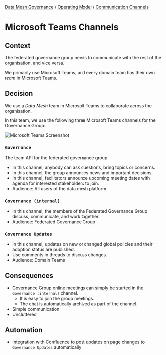 [Data Mesh Governance](https://www.datamesh-governance.com/) / [Operating Model](https://www.datamesh-governance.com/#operating-model) / [Communication Channels](https://www.datamesh-governance.com/#communication-channels)

# Microsoft Teams Channels

## Context

The federated governance group needs to communicate with the rest of the organisation, and vice versa.

We primarily use Microsoft Teams, and every domain team has their own *team* in Microsoft Teams.

## Decision

We use a *Data Mesh* team in Microsoft Teams to collaborate across the organisation. 

In this team, we use the following three Microsoft Teams channels for the Governance Group:

![Microsoft Teams Screenshot](https://www.datamesh-governance.com/images/operating-model-microsoft-teams-channels.png)

### `Governance`

The team API for the federated governance group.

- In this channel, anybody can ask questions, bring topics or concerns.
- In this channel, the group announces news and important decisions. 
- In this channel, facilitators announce upcoming meeting dates with agenda for interested stakeholders to join.
- Audience: All users of the data mesh platform

### `Governance (internal)`
- In this channel, the members of the Federated Governance Group discuss, communicate, and work together.
- Audience: Federated Governance Group

### `Governance Updates`
- In this channel, updates on new or changed global policies and their adoption status are published.
- Use comments in threads to discuss changes.
- Audience: Domain Teams

## Consequences
- Governance Group online meetings can simply be started in the `Governance (internal)` channel. 
  - It is easy to join the group meetings. 
  - The chat is automatically archived as part of the channel. 
- Simple communication
- Uncluttered

## Automation
- Integration with Confluence to post updates on page changes to `Governance Updates` automatically
